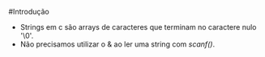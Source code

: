 #Introdução

- Strings em c são arrays de caracteres que terminam no caractere nulo '\0'.
- Não precisamos utilizar o & ao ler uma string com *scanf()*.
